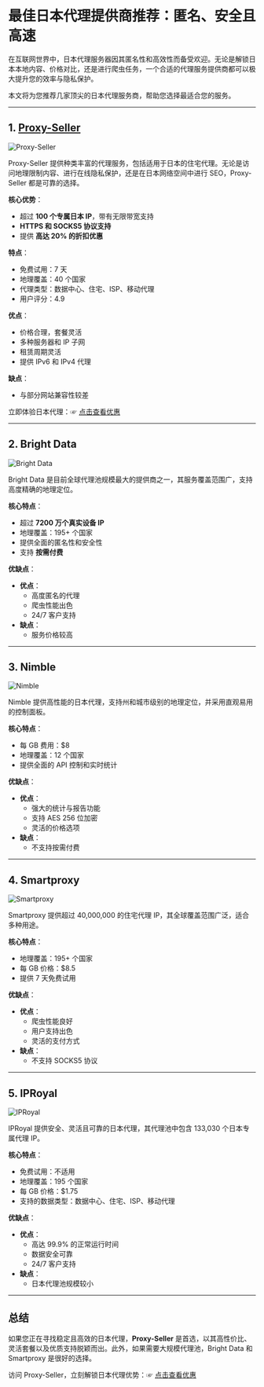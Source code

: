 # 最佳日本代理提供商推荐：匿名、安全且高速

在互联网世界中，日本代理服务器因其匿名性和高效性而备受欢迎。无论是解锁日本本地内容、价格对比，还是进行爬虫任务，一个合适的代理服务提供商都可以极大提升您的效率与隐私保护。

本文将为您推荐几家顶尖的日本代理服务商，帮助您选择最适合您的服务。

---

## 1. [Proxy-Seller](https://bit.ly/proxy-seller-coupon)

![Proxy-Seller](https://proxygraphy.com/wp-content/uploads/2024/09/proxyseller-homepage-600x255-1.webp)

Proxy-Seller 提供种类丰富的代理服务，包括适用于日本的住宅代理。无论是访问地理限制内容、进行在线隐私保护，还是在日本网络空间中进行 SEO，Proxy-Seller 都是可靠的选择。

**核心优势**：
- 超过 **100 个专属日本 IP**，带有无限带宽支持
- **HTTPS 和 SOCKS5 协议支持**
- 提供 **高达 20% 的折扣优惠**

**特点**：
- 免费试用：7 天
- 地理覆盖：40 个国家
- 代理类型：数据中心、住宅、ISP、移动代理
- 用户评分：4.9

**优点**：
- 价格合理，套餐灵活
- 多种服务器和 IP 子网
- 租赁周期灵活
- 提供 IPv6 和 IPv4 代理

**缺点**：
- 与部分网站兼容性较差

立即体验日本代理：☞ [点击查看优惠](https://bit.ly/proxy-seller-coupon)

---

## 2. **Bright Data**

![Bright Data](https://proxygraphy.com/wp-content/uploads/2024/09/bright-data-icon-square.webp)

Bright Data 是目前全球代理池规模最大的提供商之一，其服务覆盖范围广，支持高度精确的地理定位。

**核心特点**：
- 超过 **7200 万个真实设备 IP**
- 地理覆盖：195+ 个国家
- 提供全面的匿名性和安全性
- 支持 **按需付费**

**优缺点**：
- **优点**：
  - 高度匿名的代理
  - 爬虫性能出色
  - 24/7 客户支持
- **缺点**：
  - 服务价格较高


---

## 3. **Nimble**

![Nimble](https://proxygraphy.com/wp-content/uploads/2024/09/nimbleway-proxies.webp)

Nimble 提供高性能的日本代理，支持州和城市级别的地理定位，并采用直观易用的控制面板。

**核心特点**：
- 每 GB 费用：$8
- 地理覆盖：12 个国家
- 提供全面的 API 控制和实时统计

**优缺点**：
- **优点**：
  - 强大的统计与报告功能
  - 支持 AES 256 位加密
  - 灵活的价格选项
- **缺点**：
  - 不支持按需付费


---

## 4. **Smartproxy**

![Smartproxy](https://proxygraphy.com/wp-content/uploads/2024/09/smartproxy-icon-square.webp)

Smartproxy 提供超过 40,000,000 的住宅代理 IP，其全球覆盖范围广泛，适合多种用途。

**核心特点**：
- 地理覆盖：195+ 个国家
- 每 GB 价格：$8.5
- 提供 7 天免费试用

**优缺点**：
- **优点**：
  - 爬虫性能良好
  - 用户支持出色
  - 灵活的支付方式
- **缺点**：
  - 不支持 SOCKS5 协议


---

## 5. **IPRoyal**

![IPRoyal](https://proxygraphy.com/wp-content/uploads/2024/09/iproyal-japan-proxy-server.png)

IPRoyal 提供安全、灵活且可靠的日本代理，其代理池中包含 133,030 个日本专属代理 IP。

**核心特点**：
- 免费试用：不适用
- 地理覆盖：195 个国家
- 每 GB 价格：$1.75
- 支持的数据类型：数据中心、住宅、ISP、移动代理

**优缺点**：
- **优点**：
  - 高达 99.9% 的正常运行时间
  - 数据安全可靠
  - 24/7 客户支持
- **缺点**：
  - 日本代理池规模较小


---

## 总结

如果您正在寻找稳定且高效的日本代理，**Proxy-Seller** 是首选，以其高性价比、灵活套餐以及优质支持脱颖而出。此外，如果需要大规模代理池，Bright Data 和 Smartproxy 是很好的选择。

访问 Proxy-Seller，立刻解锁日本代理优势：☞ [点击查看优惠](https://bit.ly/proxy-seller-coupon)
